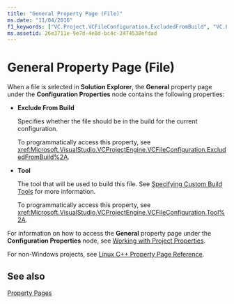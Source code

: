 ```yaml
---
title: "General Property Page (File)"
ms.date: "11/04/2016"
f1_keywords: ["VC.Project.VCFileConfiguration.ExcludedFromBuild", "VC.Project.VCFileConfiguration.Tool"]
ms.assetid: 26e3711e-9e7d-4e8d-bc4c-2474538efdad
---
```

# General Property Page (File)

When a file is selected in **Solution Explorer**, the **General** property page under the **Configuration Properties** node contains the following properties:

- **Exclude From Build**

   Specifies whether the file should be in the build for the current configuration.

   To programmatically access this property, see <xref:Microsoft.VisualStudio.VCProjectEngine.VCFileConfiguration.ExcludedFromBuild%2A>.

- **Tool**

   The tool that will be used to build this file. See [Specifying Custom Build Tools](../ide/specifying-custom-build-tools.md) for more information.

   To programmatically access this property, see <xref:Microsoft.VisualStudio.VCProjectEngine.VCFileConfiguration.Tool%2A>.

For information on how to access the **General** property page under the **Configuration Properties** node, see [Working with Project Properties](../ide/working-with-project-properties.md).

For non-Windows projects, see [Linux C++ Property Page Reference](../linux/prop-pages-linux.md)<!-- or [C++ Cross Platform Property Page Reference](../linux/prop-pages-linux.md)-->.

## See also

[Property Pages](../ide/property-pages-visual-cpp.md)